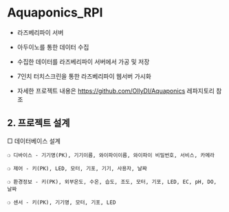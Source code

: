 # Aquaponics_RPI

 - 라즈베리파이 서버

 - 아두이노를 통한 데이터 수집

 - 수집한 데이터를 라즈베리파이 서버에서 가공 및 저장

 - 7인치 터치스크린을 통한 라즈베리파이 웹서버 가시화

 - 자세한 프로젝트 내용은 https://github.com/OllyDI/Aquaponics 레파지토리 참조

## 2. 프로젝트 설계

□ 데이터베이스 설계
    
    ❍ 디바이스 - 기기명(PK), 기기이름, 와이파이이름, 와이파이 비밀번호, 서비스, 카메라
    
    ❍ 제어 - 키(PK), LED, 모터, 기포, 기기, 사용자, 날짜
    
    ❍ 환경정보 - 키(PK), 외부온도, 수온, 습도, 조도, 모터, 기포, LED, EC, pH, DO, 날짜

    ❍ 센서 - 키(PK), 기기명, 모터, 기포, LED
